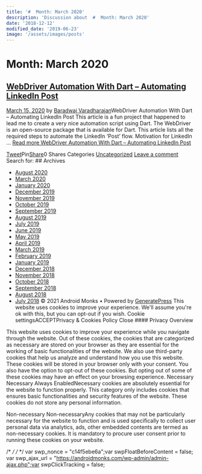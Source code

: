 ```yaml
---
title: '#  Month: March 2020'
description: 'Discussion about  #  Month: March 2020'
date: '2018-12-12'
modified_date: '2019-06-23'
image: '/assets/images/posts'
---
```

#  Month: March 2020

## [WebDriver Automation With Dart – Automating LinkedIn Post](https://androidmonks.com/dart-webdriver-automation-linkedin/)

 [March 15, 2020](https://androidmonks.com/dart-webdriver-automation-linkedin/ "2:53 pm") by [Baradwaj Varadharajan](https://androidmonks.com/author/admin/ "View all posts by Baradwaj Varadharajan")WebDriver Automation With Dart – Automating LinkedIn Post This article is a fun project that happened to lead me to create a very nice automation script using Dart. The WebDriver is an open-source package that is available for Dart. This article lists all the required steps to automate the LinkedIn ‘Post’ flow. Motivation for LinkedIn … [Read more WebDriver Automation With Dart – Automating LinkedIn Post](https://androidmonks.com/dart-webdriver-automation-linkedin/ "WebDriver Automation With Dart – Automating LinkedIn Post")

[Tweet](https://twitter.com/intent/tweet?text=WebDriver+Automation+With+Dart+-+Automating+LinkedIn+Post&url=https%3A%2F%2Fandroidmonks.com%2Fdart-webdriver-automation-linkedin%2F)Pin[Share](https://www.facebook.com/share.php?u=https%3A%2F%2Fandroidmonks.com%2Fdart-webdriver-automation-linkedin%2F)0 Shares Categories [Uncategorized](https://androidmonks.com/category/uncategorized/) [Leave a comment](https://androidmonks.com/dart-webdriver-automation-linkedin/#respond)  Search for:   ## Archives

* [August 2020](https://androidmonks.com/2020/08/)
* [March 2020](https://androidmonks.com/2020/03/)
* [January 2020](https://androidmonks.com/2020/01/)
* [December 2019](https://androidmonks.com/2019/12/)
* [November 2019](https://androidmonks.com/2019/11/)
* [October 2019](https://androidmonks.com/2019/10/)
* [September 2019](https://androidmonks.com/2019/09/)
* [August 2019](https://androidmonks.com/2019/08/)
* [July 2019](https://androidmonks.com/2019/07/)
* [June 2019](https://androidmonks.com/2019/06/)
* [May 2019](https://androidmonks.com/2019/05/)
* [April 2019](https://androidmonks.com/2019/04/)
* [March 2019](https://androidmonks.com/2019/03/)
* [February 2019](https://androidmonks.com/2019/02/)
* [January 2019](https://androidmonks.com/2019/01/)
* [December 2018](https://androidmonks.com/2018/12/)
* [November 2018](https://androidmonks.com/2018/11/)
* [October 2018](https://androidmonks.com/2018/10/)
* [September 2018](https://androidmonks.com/2018/09/)
* [August 2018](https://androidmonks.com/2018/08/)
* [July 2018](https://androidmonks.com/2018/07/)
 © 2021 Android Monks • Powered by [GeneratePress](https://generatepress.com) This website uses cookies to improve your experience. We'll assume you're ok with this, but you can opt-out if you wish. Cookie settingsACCEPTPrivacy & Cookies Policy   Close #### Privacy Overview

This website uses cookies to improve your experience while you navigate through the website. Out of these cookies, the cookies that are categorized as necessary are stored on your browser as they are essential for the working of basic functionalities of the website. We also use third-party cookies that help us analyze and understand how you use this website. These cookies will be stored in your browser only with your consent. You also have the option to opt-out of these cookies. But opting out of some of these cookies may have an effect on your browsing experience.  Necessary  Necessary Always EnabledNecessary cookies are absolutely essential for the website to function properly. This category only includes cookies that ensures basic functionalities and security features of the website. These cookies do not store any personal information.

 Non-necessary  Non-necessaryAny cookies that may not be particularly necessary for the website to function and is used specifically to collect user personal data via analytics, ads, other embedded contents are termed as non-necessary cookies. It is mandatory to procure user consent prior to running these cookies on your website.

  /* <![CDATA[ */
var tocplus = {"visibility\_show":"show","visibility\_hide":"hide","width":"Auto"};
/* ]]> */  /* <![CDATA[ */
var socialWarfare = {"addons":[],"post\_id":"2344","variables":{"emphasizeIcons":false,"powered\_by\_toggle":false,"affiliate\_link":"https:\/\/warfareplugins.com"},"floatBeforeContent":""};
/* ]]> */       var swp\_nonce = "c14f5ebe6a";var swpFloatBeforeContent = false; var swp\_ajax\_url = "https://androidmonks.com/wp-admin/admin-ajax.php";var swpClickTracking = false; 